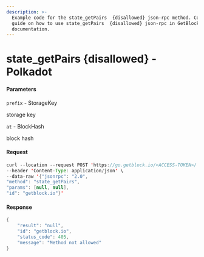 ```yaml
---
description: >-
  Example code for the state_getPairs  {disallowed} json-rpc method. Сomplete
  guide on how to use state_getPairs  {disallowed} json-rpc in GetBlock.io Web3
  documentation.
---
```


# state\_getPairs {disallowed} - Polkadot

#### Parameters

`prefix` - StorageKey

storage key

`at` - BlockHash

block hash

#### Request

```java
curl --location --request POST 'https://go.getblock.io/<ACCESS-TOKEN>/' \
--header 'Content-Type: application/json' \
--data-raw '{"jsonrpc": "2.0",
"method": "state_getPairs",
"params": [null, null],
"id": "getblock.io"}'
```

#### Response

```java
{
    "result": "null",
    "id": "getblock.io",
    "status_code": 405,
    "message": "Method not allowed"
}
```
